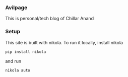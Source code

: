 ### Avilpage

This is personal/tech blog of Chillar Anand

### Setup

This site is built with nikola. To run it locally, install nikola

```
pip install nikola
```

and run

```
nikola auto
```
